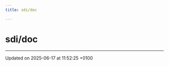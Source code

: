 ```yaml
---
title: sdi/doc

---
```


# sdi/doc








-------------------------------

Updated on 2025-06-17 at 11:52:25 +0100
